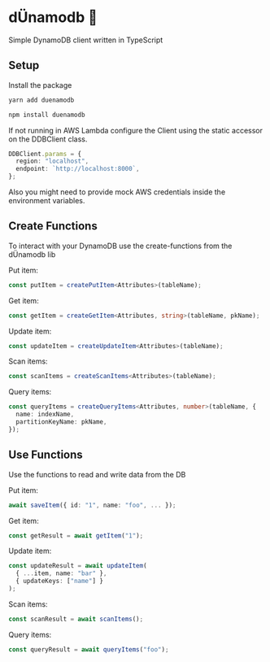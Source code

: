 # dÜnamodb 📀

Simple DynamoDB client written in TypeScript

## Setup

Install the package

```bash
yarn add duenamodb
```

```bash
npm install duenamodb
```

If not running in AWS Lambda configure the Client using the static accessor on the DDBClient class.

```ts
DDBClient.params = {
  region: "localhost",
  endpoint: `http://localhost:8000`,
};
```

Also you might need to provide mock AWS credentials inside the environment variables.

## Create Functions

To interact with your DynamoDB use the create-functions from the dÜnamodb lib

Put item:

```ts
const putItem = createPutItem<Attributes>(tableName);
```

Get item:

```ts
const getItem = createGetItem<Attributes, string>(tableName, pkName);
```

Update item:

```ts
const updateItem = createUpdateItem<Attributes>(tableName);
```

Scan items:

```ts
const scanItems = createScanItems<Attributes>(tableName);
```

Query items:

```ts
const queryItems = createQueryItems<Attributes, number>(tableName, {
  name: indexName,
  partitionKeyName: pkName,
});
```

## Use Functions

Use the functions to read and write data from the DB

Put item:

```ts
await saveItem({ id: "1", name: "foo", ... });
```

Get item:

```ts
const getResult = await getItem("1"); 
```

Update item:

```ts
const updateResult = await updateItem(
  { ...item, name: "bar" },
  { updateKeys: ["name"] }
);
```

Scan items:

```ts
const scanResult = await scanItems();
```

Query items:

```ts
const queryResult = await queryItems("foo");
```

